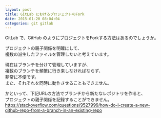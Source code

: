 ```yaml
---
layout: post
title: GitLab におけるプロジェクトのFork
date: 2015-01-20 08:04:04
categories: git gitlab
---
```

<p>GitLab で、GitHub のようにプロジェクトをForkする方法はあるのでしょうか。</p>

<p>プロジェクトの親子関係を明確にして、<br>
複数の派生したファイルを管理したいと考えています。</p>

<p>現在はブランチを分けて管理していますが、<br>
複数のブランチを頻繁に行き来しなければならず、<br>
非常に不便です。<br>
また、それぞれを同時に動作させることもできません。</p>

<p>かといって、下記URLの方法でブランチから新たなレポジトリを作ると、<br>
プロジェクトの親子関係を記録することができません。<br>
<a href="https://stackoverflow.com/questions/9527999/how-do-i-create-a-new-github-repo-from-a-branch-in-an-existing-repo">https://stackoverflow.com/questions/9527999/how-do-i-create-a-new-github-repo-from-a-branch-in-an-existing-repo</a></p>
